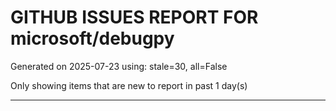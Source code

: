 
# GITHUB ISSUES REPORT FOR microsoft/debugpy


Generated on 2025-07-23 using: stale=30, all=False


Only showing items that are new to report in past 1 day(s)


---




















